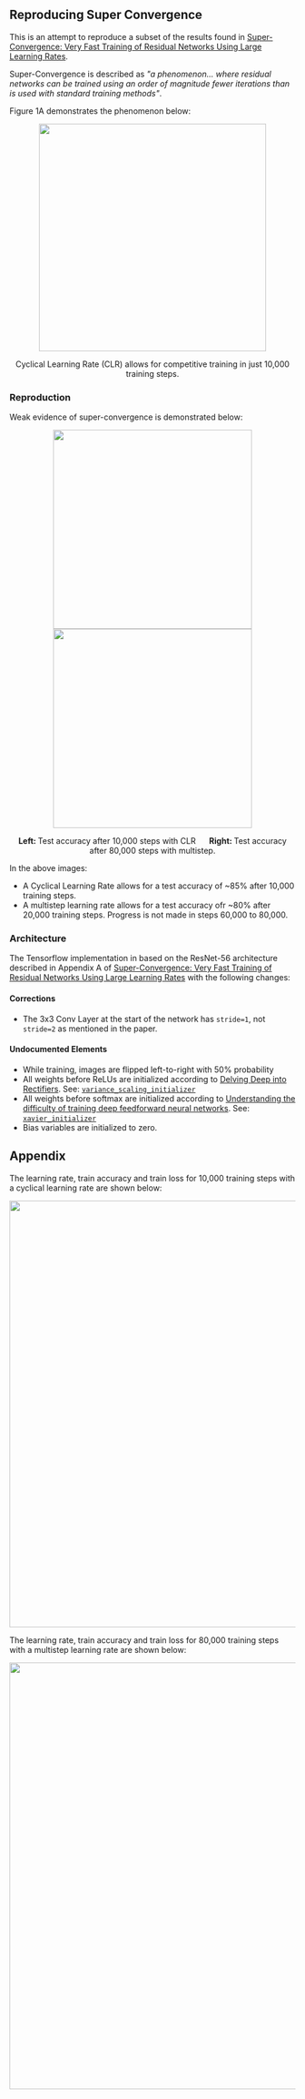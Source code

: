 ## Reproducing Super Convergence


This is an attempt to reproduce a subset of the results found in [Super-Convergence: Very Fast Training of Residual Networks Using Large Learning Rates](https://openreview.net/forum?id=H1A5ztj3b).

Super-Convergence is described as *"a phenomenon... where residual networks can be trained using an order of magnitude fewer iterations
than is used with standard training methods"*.

Figure 1A demonstrates the phenomenon below:

<p align="center"><img src="https://i.imgur.com/JQ8lHHA.png" width="400" /></p>
<p align="center">Cyclical Learning Rate (CLR) allows for competitive training in just 10,000 training steps.</->

### Reproduction
<p>
Weak evidence of super-convergence is demonstrated below:
<p>

<p align="center">
    <img src="https://i.imgur.com/e9RXHl1.png" width="350" />
    <img src="https://i.imgur.com/PGZ9nlI.png" width="350" />
    <p align='center'>
        <strong>Left: </strong>Test accuracy after 10,000 steps with CLR &nbsp;&nbsp;&nbsp;&nbsp;
        <strong>Right: </strong>Test accuracy after 80,000 steps with multistep.
    </p>
</p>

In the above images:
 - A Cyclical Learning Rate allows for a test accuracy of ~85% after 10,000 training steps.
 - A multistep learning rate allows for a test accuracy ofr ~80% after 20,000 training steps. Progress is not made in steps 60,000 to 80,000.


### Architecture

The Tensorflow implementation in based on the ResNet-56 architecture described in Appendix A of [Super-Convergence: Very Fast Training of Residual Networks Using Large Learning Rates](https://openreview.net/pdf?id=H1A5ztj3b) with the following changes:

#### Corrections
- The 3x3 Conv Layer at the start of the network has `stride=1`, not  `stride=2` as mentioned in the paper.

#### Undocumented Elements
 - While training, images are flipped left-to-right with 50% probability
 - All weights before ReLUs are initialized according to [Delving Deep into Rectifiers](https://arxiv.org/pdf/1502.01852v1.pdf). See: [`variance_scaling_initializer`](https://www.tensorflow.org/api_docs/python/tf/contrib/layers/variance_scaling_initializer)
 - All weights before softmax are initialized according to [Understanding the difficulty of training deep feedforward neural networks](http://citeseerx.ist.psu.edu/viewdoc/download?doi=10.1.1.207.2059&rep=rep1&type=pdf). See: [`xavier_initializer`](https://www.tensorflow.org/api_docs/python/tf/contrib/layers/xavier_initializer)
 - Bias variables are initialized to zero.


## Appendix

The learning rate, train accuracy and train loss for 10,000 training steps with a cyclical learning rate are shown below:


<p align='center'>
    <img src="https://i.imgur.com/ZUrTrIM.png" width="750" />
</p>

The learning rate, train accuracy and train loss for 80,000 training steps with a multistep learning rate are shown below:


<p align='center'>
    <img src="https://i.imgur.com/sZ39xBK.png" width="750" />
</p>